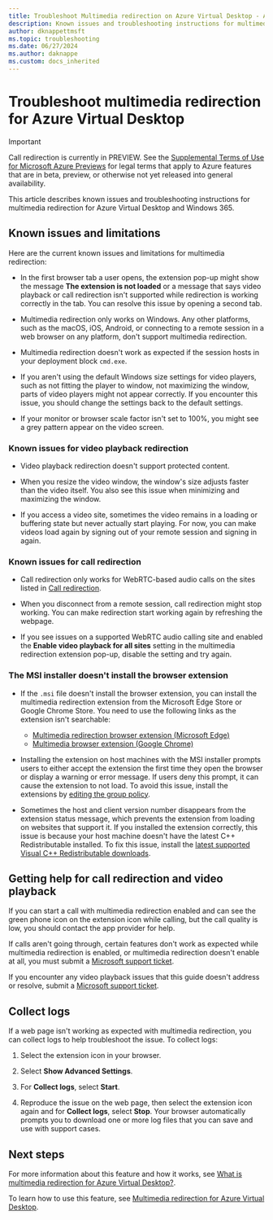 ```yaml
---
title: Troubleshoot Multimedia redirection on Azure Virtual Desktop - Azure
description: Known issues and troubleshooting instructions for multimedia redirection for Azure Virtual Desktop.
author: dknappettmsft
ms.topic: troubleshooting
ms.date: 06/27/2024
ms.author: daknappe
ms.custom: docs_inherited
---
```

# Troubleshoot multimedia redirection for Azure Virtual Desktop

> [!IMPORTANT]
> Call redirection is currently in PREVIEW.
> See the [Supplemental Terms of Use for Microsoft Azure Previews](https://azure.microsoft.com/support/legal/preview-supplemental-terms/) for legal terms that apply to Azure features that are in beta, preview, or otherwise not yet released into general availability.

This article describes known issues and troubleshooting instructions for multimedia redirection for Azure Virtual Desktop and Windows 365.

## Known issues and limitations

Here are the current known issues and limitations for multimedia redirection:

- In the first browser tab a user opens, the extension pop-up might show the message **The extension is not loaded** or a message that says video playback or call redirection isn't supported while redirection is working correctly in the tab. You can resolve this issue by opening a second tab. 

- Multimedia redirection only works on Windows. Any other platforms, such as the macOS, iOS, Android, or connecting to a remote session in a web browser on any platform, don't support multimedia redirection.

- Multimedia redirection doesn't work as expected if the session hosts in your deployment block `cmd.exe`.

- If you aren't using the default Windows size settings for video players, such as not fitting the player to window, not maximizing the window, parts of video players might not appear correctly. If you encounter this issue, you should change the settings back to the default settings.

- If your monitor or browser scale factor isn't set to 100%, you might see a grey pattern appear on the video screen.

### Known issues for video playback redirection

- Video playback redirection doesn't support protected content.

- When you resize the video window, the window's size adjusts faster than the video itself. You also see this issue when minimizing and maximizing the window.

- If you access a video site, sometimes the video remains in a loading or buffering state but never actually start playing. For now, you can make videos load again by signing out of your remote session and signing in again.

### Known issues for call redirection

- Call redirection only works for WebRTC-based audio calls on the sites listed in [Call redirection](multimedia-redirection-video-playback-calls.md#call-redirection).

- When you disconnect from a remote session, call redirection might stop working. You can make redirection start working again by refreshing the webpage.

- If you see issues on a supported WebRTC audio calling site and enabled the **Enable video playback for all sites** setting in the multimedia redirection extension pop-up, disable the setting and try again.

### The MSI installer doesn't install the browser extension

- If the `.msi` file doesn't install the browser extension, you can install the multimedia redirection extension from the Microsoft Edge Store or Google Chrome Store. You need  to use the following links as the extension isn't searchable:

  - [Multimedia redirection browser extension (Microsoft Edge)](https://microsoftedge.microsoft.com/addons/detail/wvd-multimedia-redirectio/joeclbldhdmoijbaagobkhlpfjglcihd)
  - [Multimedia browser extension (Google Chrome)](https://chrome.google.com/webstore/detail/wvd-multimedia-redirectio/lfmemoeeciijgkjkgbgikoonlkabmlno)

- Installing the extension on host machines with the MSI installer prompts users to either accept the extension the first time they open the browser or display a warning or error message. If users deny this prompt, it can cause the extension to not load. To avoid this issue, install the extensions by [editing the group policy](multimedia-redirection.md#install-the-browser-extension-using-group-policy).

- Sometimes the host and client version number disappears from the extension status message, which prevents the extension from loading on websites that support it. If you installed the extension correctly, this issue is because your host machine doesn't have the latest C++ Redistributable installed. To fix this issue, install the [latest supported Visual C++ Redistributable downloads](/cpp/windows/latest-supported-vc-redist).

## Getting help for call redirection and video playback

If you can start a call with multimedia redirection enabled and can see the green phone icon on the extension icon while calling, but the call quality is low, you should contact the app provider for help.

If calls aren't going through, certain features don't work as expected while multimedia redirection is enabled, or multimedia redirection doesn't enable at all, you must submit a [Microsoft support ticket](/azure/azure-portal/supportability/how-to-create-azure-support-request).

If you encounter any video playback issues that this guide doesn't address or resolve, submit a [Microsoft support ticket](/azure/azure-portal/supportability/how-to-create-azure-support-request).

## Collect logs

If a web page isn't working as expected with multimedia redirection, you can collect logs to help troubleshoot the issue. To collect logs:

1. Select the extension icon in your browser.

1. Select **Show Advanced Settings**.

1. For **Collect logs**, select **Start**.

1. Reproduce the issue on the web page, then select the extension icon again and for **Collect logs**, select **Stop**. Your browser automatically prompts you to download one or more log files that you can save and use with support cases.

## Next steps

For more information about this feature and how it works, see [What is multimedia redirection for Azure Virtual Desktop?](/azure/virtual-desktop/multimedia-redirection-video-playback-calls).

To learn how to use this feature, see [Multimedia redirection for Azure Virtual Desktop](/azure/virtual-desktop/multimedia-redirection).
